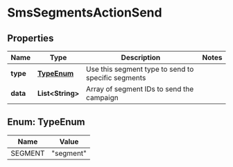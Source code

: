 

# SmsSegmentsActionSend


## Properties

| Name | Type | Description | Notes |
|------------ | ------------- | ------------- | -------------|
|**type** | [**TypeEnum**](#TypeEnum) | Use this segment type to send to specific segments |  |
|**data** | **List&lt;String&gt;** | Array of segment IDs to send the campaign |  |



## Enum: TypeEnum

| Name | Value |
|---- | -----|
| SEGMENT | &quot;segment&quot; |



